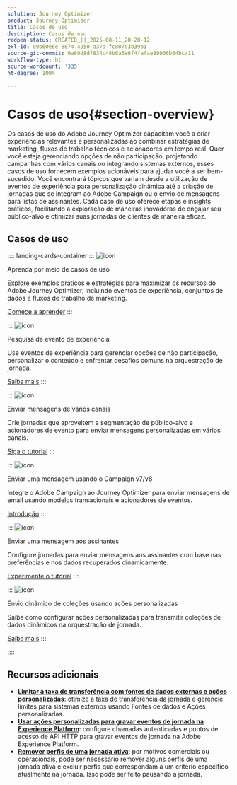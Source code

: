 ```yaml
---
solution: Journey Optimizer
product: Journey Optimizer
title: Casos de uso
description: Casos de uso
redpen-status: CREATED_||_2025-08-11_20-20-12
exl-id: 09b60e6e-8874-4950-a37a-fc807d3b39b1
source-git-commit: 0a80d8df834c48b6a5e6f4fafae89006b64bca11
workflow-type: ht
source-wordcount: '335'
ht-degree: 100%

---
```


# Casos de uso{#section-overview}

Os casos de uso do Adobe Journey Optimizer capacitam você a criar experiências relevantes e personalizadas ao combinar estratégias de marketing, fluxos de trabalho técnicos e acionadores em tempo real. Quer você esteja gerenciando opções de não participação, projetando campanhas com vários canais ou integrando sistemas externos, esses casos de uso fornecem exemplos acionáveis para ajudar você a ser bem-sucedido. Você encontrará tópicos que variam desde a utilização de eventos de experiência para personalização dinâmica até a criação de jornadas que se integram ao Adobe Campaign ou o envio de mensagens para listas de assinantes. Cada caso de uso oferece etapas e insights práticos, facilitando a exploração de maneiras inovadoras de engajar seu público-alvo e otimizar suas jornadas de clientes de maneira eficaz.

## Casos de uso

:::: landing-cards-container
:::
![icon](https://cdn.experienceleague.adobe.com/icons/book.svg?lang=pt-BR)

Aprenda por meio de casos de uso

Explore exemplos práticos e estratégias para maximizar os recursos do Adobe Journey Optimizer, incluindo eventos de experiência, conjuntos de dados e fluxos de trabalho de marketing.

[Comece a aprender](../using/building-journeys/jo-use-cases.md)
:::

:::
![icon](https://cdn.experienceleague.adobe.com/icons/list-check.svg?lang=pt-BR)

Pesquisa de evento de experiência

Use eventos de experiência para gerenciar opções de não participação, personalizar o conteúdo e enfrentar desafios comuns na orquestração de jornada.

[Saiba mais](../using/building-journeys/exp-event-lookup.md)
:::

:::
![icon](https://cdn.experienceleague.adobe.com/icons/circle-play.svg?lang=pt-BR)

Enviar mensagens de vários canais

Crie jornadas que aproveitem a segmentação de público-alvo e acionadores de evento para enviar mensagens personalizadas em vários canais.

[Siga o tutorial](../using/building-journeys/journeys-uc.md)
:::

:::
![icon](https://cdn.experienceleague.adobe.com/icons/puzzle-piece.svg?lang=pt-BR)

Enviar uma mensagem usando o Campaign v7/v8

Integre o Adobe Campaign ao Journey Optimizer para enviar mensagens de email usando modelos transacionais e acionadores de eventos.

[Introdução](../using/building-journeys/ajo-ac.md)
:::

:::
![icon](https://cdn.experienceleague.adobe.com/icons/list-check.svg?lang=pt-BR)

Enviar uma mensagem aos assinantes

Configure jornadas para enviar mensagens aos assinantes com base nas preferências e nos dados recuperados dinamicamente.

[Experimente o tutorial](../using/building-journeys/message-to-subscribers-uc.md)
:::

:::
![icon](https://cdn.experienceleague.adobe.com/icons/code-branch.svg?lang=pt-BR)

Envio dinâmico de coleções usando ações personalizadas

Saiba como configurar ações personalizadas para transmitir coleções de dados dinâmicos na orquestração de jornada.

[Saiba mais](../using/building-journeys/collections.md)
:::

::::


## Recursos adicionais

- **[Limitar a taxa de transferência com fontes de dados externas e ações personalizadas](../using/building-journeys/limit-throughput.md)**: otimize a taxa de transferência da jornada e gerencie limites para sistemas externos usando Fontes de dados e Ações personalizadas.
- **[Usar ações personalizadas para gravar eventos de jornada na Experience Platform](../using/building-journeys/custom-action-aep.md)**: configure chamadas autenticadas e pontos de acesso de API HTTP para gravar eventos de jornada na Adobe Experience Platform.
- **[Remover perfis de uma jornada ativa](https://experienceleague.adobe.com/pt-br/docs/journey-optimizer/using/orchestrate-journeys/create-journey/journey-pause#journey-exit-criteria)**: por motivos comerciais ou operacionais, pode ser necessário remover alguns perfis de uma jornada ativa e excluir perfis que correspondam a um critério específico atualmente na jornada. Isso pode ser feito pausando a jornada.

